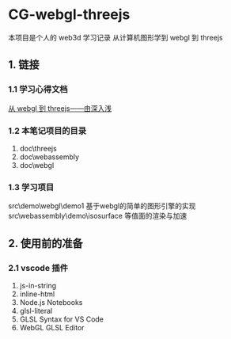 # CG-webgl-threejs

本项目是个人的 web3d 学习记录 从计算机图形学到 webgl 到 threejs

## 1. 链接

### 1.1 学习心得文档

[从 webgl 到 threejs——由深入浅](https://kx29z3az6f.feishu.cn/docx/RXbud6F5Ooqp6Exn6zAckT78nmf)

### 1.2 本笔记项目的目录

1. doc\threejs
2. doc\webassembly
3. doc\webgl

### 1.3 学习项目

src\demo\webgl\demo1 基于webgl的简单的图形引擎的实现
src\webassembly\demo\isosurface 等值面的渲染与加速

## 2. 使用前的准备

### 2.1 vscode 插件

1. js-in-string
2. inline-html
3. Node.js Notebooks
4. glsl-literal
5. GLSL Syntax for VS Code
6. WebGL GLSL Editor
